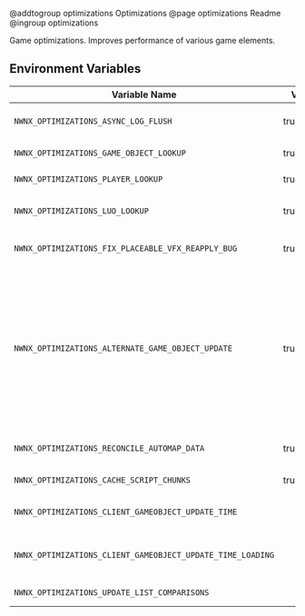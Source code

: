 @addtogroup optimizations Optimizations
@page optimizations Readme
@ingroup optimizations

Game optimizations. Improves performance of various game elements.

## Environment Variables

| Variable Name | Value | Notes |
| -------------   | :----: | ------------------------------------ |
| `NWNX_OPTIMIZATIONS_ASYNC_LOG_FLUSH` | true/false | Flushes the game log on an async thread, potentially improving performance |
| `NWNX_OPTIMIZATIONS_GAME_OBJECT_LOOKUP` | true/false | Optimizes object lookup code, improving performance |
| `NWNX_OPTIMIZATIONS_PLAYER_LOOKUP` | true/false | Optimizes Player client lookup from object IDs, improving performance |
| `NWNX_OPTIMIZATIONS_LUO_LOOKUP` | true/false | Optimizes LastUpdateObject lookup code, improving performance |
| `NWNX_OPTIMIZATIONS_FIX_PLACEABLE_VFX_REAPPLY_BUG` | true/false | Fixes a bug where visual effects on placeables keep getting reapplied. Requires `LUO_LOOKUP`. |  
| `NWNX_OPTIMIZATIONS_ALTERNATE_GAME_OBJECT_UPDATE` | true/false | Uses an experimental alternative update mechanism. Requires `LUO_LOOKUP`. **WARNING**: Will break all of NWNX_Appearance and the following NWNX_Player functions: SetObjectVisualTransformOverride, ApplyLoopingVisualEffectToObject, SetPlaceableNameOverride, SetCreatureNameOverride, SetObjectMouseCursorOverride and SetObjectHiliteColorOverride. Forcing objects to be always visible with NWNX_Visibility will also break. |
| `NWNX_OPTIMIZATIONS_RECONCILE_AUTOMAP_DATA` | true/false | Reduces the number of checks for mismatches between players' and module's area list |
| `NWNX_OPTIMIZATIONS_CACHE_SCRIPT_CHUNKS` | true/false | Caches all script chunks, improving performance |
| `NWNX_OPTIMIZATIONS_CLIENT_GAMEOBJECT_UPDATE_TIME` | int | The global client gameobject update time in microseconds, default 200000 (200 milliseconds) |
| `NWNX_OPTIMIZATIONS_CLIENT_GAMEOBJECT_UPDATE_TIME_LOADING` | int | The client gameobject update time in microseconds for players loading an area, default 200000 (200 milliseconds) |
| `NWNX_OPTIMIZATIONS_UPDATE_LIST_COMPARISONS` | int | Optimizes the visibility and vfx List comparisons. |


